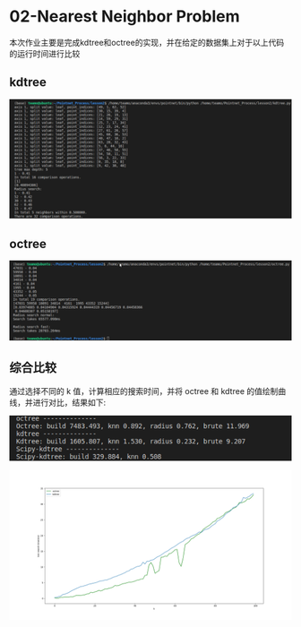 # 02-Nearest Neighbor Problem

本次作业主要是完成kdtree和octree的实现，并在给定的数据集上对于以上代码的运行时间进行比较

## kdtree

![](./doc/image/1.png)

## octree

![](./doc/image/2.png)

## 综合比较

通过选择不同的 k 值，计算相应的搜索时间，并将 octree 和 kdtree 的值绘制曲线，并进行对比，结果如下:

![](./doc/image/11.png)

![](./doc/image/10.png)

